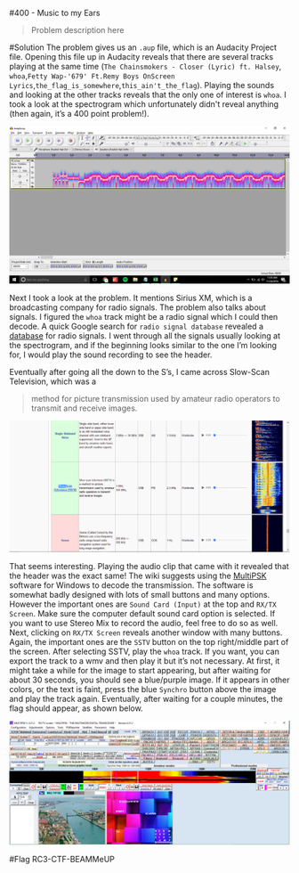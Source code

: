 #400 - Music to my Ears
>Problem description here

#Solution
The problem gives us an `.aup` file, which is an Audacity Project file. Opening this file up in Audacity reveals that there are several tracks playing at the same time (`The Chainsmokers - Closer (Lyric) ft. Halsey`, `whoa`,`Fetty Wap-'679' Ft.Remy Boys OnScreen Lyrics`,`the_flag_is_somewhere`,`this_ain't_the_flag`). Playing the sounds and looking at the other tracks reveals that the only one of interest is `whoa`. I took a look at the spectrogram which unfortunately didn't reveal anything (then again, it’s a 400 point problem!).

![spectrogram.png](https://raw.githubusercontent.com/Alaska47/RC3CTF-2016-Writeups/master/misc/400-Music-to-my-Ears/spectrogram.png)

Next I took a look at the problem. It mentions Sirius XM, which is a broadcasting company for radio signals. The problem also talks about signals. I figured the `whoa` track might be a radio signal which I could then decode. A quick Google search for `radio signal database` revealed a [database]() for radio signals. I went through all the signals usually looking at the spectrogram, and if the beginning looks similar to the one I’m looking for, I would play the sound recording to see the header.

Eventually after going all the down to the S’s, I came across Slow-Scan Television, which was a 

>method for picture transmission used by amateur radio operators to transmit and receive images.

![sstv.png](https://raw.githubusercontent.com/Alaska47/RC3CTF-2016-Writeups/master/misc/400-Music-to-my-Ears/sstv.png)

That seems interesting. Playing the audio clip that came with it revealed that the header was the exact same! The wiki suggests using the [MultiPSK](http://f6cte.free.fr/index_anglais.htm) software for Windows to decode the transmission. The software is somewhat badly designed with lots of small buttons and many options. However the important ones are `Sound Card (Input)` at the top and `RX/TX Screen`. Make sure the computer default sound card option is selected. If you want to use Stereo Mix to record the audio, feel free to do so as well. 
Next, clicking on `RX/TX Screen` reveals another window with many buttons. Again, the important ones are the `SSTV` button on the top right/middle part of the screen. After selecting SSTV, play the `whoa` track. If you want, you can export the track to a wmv and then play it but it’s not necessary. At first, it might take a while for the image to start appearing, but after waiting for about 30 seconds, you should see a blue/purple image. If it appears in other colors, or the text is faint, press the blue `Synchro` button above the image and play the track again. Eventually, after waiting for a couple minutes, the flag should appear, as shown below.

![flag.png](https://raw.githubusercontent.com/Alaska47/RC3CTF-2016-Writeups/master/misc/400-Music-to-my-Ears/flag.png)

#Flag
RC3-CTF-BEAMMeUP
